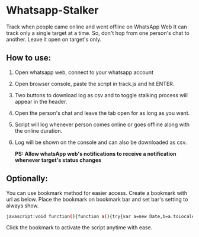 # Whatsapp-Stalker
Track when people came online and went offline on WhatsApp Web
It can track only a single target at a time. So, don't hop from one person's chat to another. Leave it open on target's only.

## How to use:
1. Open whatsapp web, connect to your whatsapp account
2. Open browser console, paste the script in track.js and hit ENTER.
4. Two buttons to download log as csv and to toggle stalking process will appear in the header.
5. Open the person's chat and leave the tab open for as long as you want.
6. Script will log whenever person comes online or goes offline along with the online duration.
7. Log will be shown on the console and can also be downloaded as csv.

    <b>PS: Allow whatsApp web's notifications to receive a notification whenever target's status changes</b>

## Optionally:
You can use bookmark method for easier access.
Create a bookmark with url as below.
Place the bookmark on bookmark bar and set bar's setting to always show.
```bash
javascript:void function(){function a(){try{var a=new Date,b=a.toLocaleTimeString()+", "+a.toLocaleDateString(),c=document.querySelector("%23main > header > div._33QME > div > div > span").textContent,d=document.querySelector("%23main > header > div._33QME > div._2ruUq._3xjAz > span");if(null===d%26%26!0===l){l=!1,j=new Date().getTime();let a=parseInt((j-i)/1e3),e=`${parseInt(a/60)} min and ${a%2560} sec`;if(console.log(`${c}: ${b}, Went Offline`),console.log(`Duration: ${e}`),k+=`${c},${new Date(i).toLocaleTimeString()},${new Date(j).toLocaleTimeString()},${e}\n`,h()){let a=new Date(j),b=new Notification(`${c} went offline`,{icon:"https://img.icons8.com/ios-filled/50/000000/whatsapp.png",body:`from ${new Date(i).toLocaleTimeString()} to ${new Date(j).toLocaleTimeString()}\n Duration: ${e}`})}return}if(("online"===d.textContent||"typing\u2026"===d.textContent)%26%26!1==l%26%26(l=!0,i=new Date().getTime(),console.log(`${c}: ${b}, Came online`),h()))new Notification(`${c} came online`,{icon:"https://img.icons8.com/ios-filled/50/000000/whatsapp.png",body:`Time: ${new Date(i).toLocaleTimeString()}, ${new Date(i).toLocaleDateString()}\n`})}catch(a){}}function b(){try{m||(e(),g(),m=!0,h())}catch(a){}return n=setInterval(a,1e3),alert("Stalking!"),console.log("Stalking!"),alert("Provide permission if you want to get notifications when a user is online/offline.\n\nYou can turn notifications off if you don't want to recieve them"),n}function c(a){a=encodeURI(a);let b=document.createElement("a");b.setAttribute("href",a),b.setAttribute("download","stalk_data.csv"),document.body.appendChild(b),b.click()}function d(){c(k)}function e(){var a=document.createElement("button");a.textContent="GetCSV",a.style.padding="4px",a.style.margin="3px",a.style.border="1px solid black",a.onclick=d;var b=document.querySelector("%23side > header");b.appendChild(a)}function f(){-1===n%3F(b(),this.textContent="Stop"):(clearInterval(n),n=-1,alert("Stopped Stalking"),console.log("Stopped Stalking"),this.textContent="Stalk")}function g(){var a=document.createElement("button");a.style.padding="4px",a.style.margin="2px",a.style.border="1px solid black",a.textContent="Stop",a.onclick=f;var b=document.querySelector("%23side > header");b.appendChild(a)}function h(){if(!("Notification"in window))return!1;return!("granted"!==Notification.permission)||void("denied"!==Notification.permission%26%26Notification.requestPermission(function(a){if("granted"===a)return!0}))}var i,j,k="data:text/csv;charset=utf-8,Name,From,To,Duration\n",l=!1,m=!1,n=-1;b()}();
```
Click the bookmark to activate the script anytime with ease.
